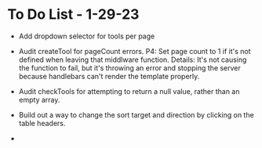 # To Do List - 1-29-23

- Add dropdown selector for tools per page
- Audit createTool for pageCount errors.
  P4: Set page count to 1 if it's not defined when leaving that middlware function.
  Details: It's not causing the function to fail, but it's throwing an error and stopping the server because handlebars can't render the template properly.
- Audit checkTools for attempting to return a null value, rather than an empty array.

- Build out a way to change the sort target and direction by clicking on the table headers.
-
